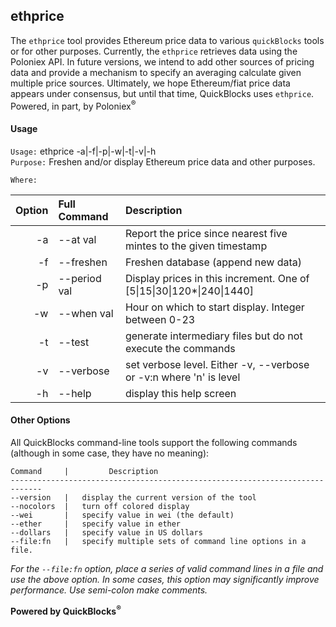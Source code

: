 ## ethprice

The `ethprice` tool provides Ethereum price data to various `quickBlocks` tools or for other purposes. Currently, the `ethprice` retrieves data using the Poloniex API. In future versions, we intend to add other sources of pricing data and provide a mechanism to specify an averaging calculate given multiple price sources. Ultimately, we hope Ethereum/fiat price data appears under consensus, but until that time, QuickBlocks uses `ethprice`. Powered, in part, by Poloniex<sup>&reg;<sup>
#### Usage

`Usage:`    ethprice -a|-f|-p|-w|-t|-v|-h  
`Purpose:`  Freshen and/or display Ethereum price data and other purposes.
             
`Where:`  

| Option | Full Command | Description |
| -------: | :------- | :------- |
| -a | --at val | Report the price since nearest five mintes to the given timestamp |
| -f | --freshen | Freshen database (append new data) |
| -p | --period val | Display prices in this increment. One of [5&#124;15&#124;30&#124;120*&#124;240&#124;1440] |
| -w | --when val | Hour on which to start display. Integer between 0-23 |
| -t | --test | generate intermediary files but do not execute the commands |
| -v | --verbose | set verbose level. Either -v, --verbose or -v:n where 'n' is level |
| -h | --help | display this help screen |

#### Other Options

All QuickBlocks command-line tools support the following commands (although in some case, they have no meaning):

    Command     |         Description
    -----------------------------------------------------------------------------
    --version   |   display the current version of the tool
    --nocolors  |   turn off colored display
    --wei       |   specify value in wei (the default)
    --ether     |   specify value in ether
    --dollars   |   specify value in US dollars
    --file:fn   |   specify multiple sets of command line options in a file.

*For the `--file:fn` option, place a series of valid command lines in a file and use the above option. In some cases, this option may significantly improve performance. Use semi-colon make comments.*

**Powered by QuickBlocks<sup>&reg;</sup>**



